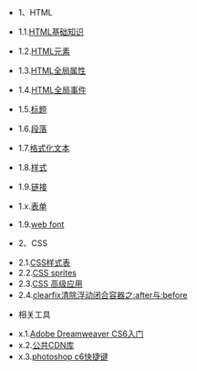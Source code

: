 * 1、HTML
 - 1.1.[HTML基础知识](1.1.md)
 - 1.2.[HTML元素](1.2.md)
 - 1.3.[HTML全局属性](1.3.md)
 - 1.4.[HTML全局事件](1.4.md)
 - 1.5.[标题](1.5.md)
 - 1.6.[段落](1.6.md)
 - 1.7.[格式化文本](1.7.md)
 - 1.8.[样式](1.8.md)
 - 1.9.[链接](1.9.md)
 - 1.x.[表单](1.x.md)

 - 1.9.[web font](1.9.md)
* 2、CSS
 - 2.1.[CSS样式表](2.1.md)
 - 2.2.[CSS sprites](2.2.md)
 - 2.3.[CSS 高级应用](2.3.md)
 - 2.4.[clearfix清除浮动闭合容器之:after与:before](2.4.md)
* 相关工具
 - x.1.[Adobe Dreamweaver CS6入门](x.1.md)
 - x.2.[公共CDN库](x.2.md)
 - x.3.[photoshop c6快捷键](x.3.md)
